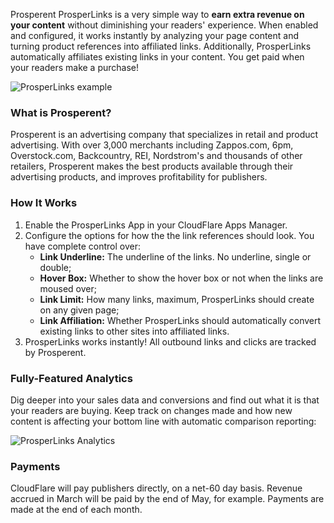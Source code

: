 Prosperent ProsperLinks is a very simple way to **earn extra revenue on your content** without diminishing your readers' experience. When enabled and configured, it works instantly by analyzing your page content and turning product references into affiliated links. Additionally, ProsperLinks automatically affiliates existing links in your content. You get paid when your readers make a purchase!

![ProsperLinks example](/images/apps/prosperlinks/plink-example.png)

### What is Prosperent?

Prosperent is an advertising company that specializes in retail and product advertising. With over 3,000 merchants including Zappos.com, 6pm, Overstock.com, Backcountry, REI, Nordstrom's and thousands of other retailers, Prosperent makes the best products available through their advertising products, and improves profitability for publishers.

### How It Works

1. Enable the ProsperLinks App in your CloudFlare Apps Manager.
2. Configure the options for how the the link references should look. You have complete control over:
    + **Link Underline:** The underline of the links. No underline, single or double;
    + **Hover Box:** Whether to show the hover box or not when the links are moused over;
    + **Link Limit:** How many links, maximum, ProsperLinks should create on any given page;
    + **Link Affiliation:** Whether ProsperLinks should automatically convert existing links to other sites into affiliated links.
3. ProsperLinks works instantly! All outbound links and clicks are tracked by Prosperent.

### Fully-Featured Analytics

Dig deeper into your sales data and conversions and find out what it is that your readers are buying. Keep track on changes made and how new content is affecting your bottom line with automatic comparison reporting:

![ProsperLinks Analytics](/images/apps/prosperlinks/analytics.png)

### Payments

CloudFlare will pay publishers directly, on a net-60 day basis. Revenue accrued in March will be paid by the end of May, for example. Payments are made at the end of each month.

